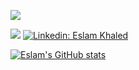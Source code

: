 <!--START_SECTION:waka-->
<!--END_SECTION:waka-->
![](https://camo.githubusercontent.com/da044eceef3d233db5a7b412c049813af02a8af0/68747470733a2f2f6d69722d73332d63646e2d63662e626568616e63652e6e65742f70726f6a6563745f6d6f64756c65732f6d61785f313230302f34666630373938363230383539332e356439613635346539326633362e676966)

![](https://komarev.com/ghpvc/?username=eslam69&color=brightgreen&style=for-the-badge	)  [![Linkedin: Eslam Khaled](https://img.shields.io/badge/-Eslam_Khaled-blue?style=flat-square&logo=Linkedin&logoColor=white&link=https://www.linkedin.com/in/eslam64/)](https://www.linkedin.com/in/eslam64/) 

[![Eslam's GitHub stats](https://github-readme-stats.vercel.app/api?username=eslam69&show_icons=true&count_private=true&theme=tokyonight)](https://github.com/anuraghazra/github-readme-stats)

